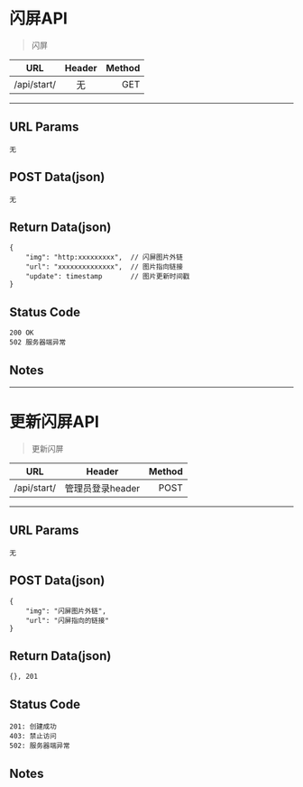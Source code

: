 # 闪屏API

> 闪屏

| URL |  Header | Method |
| ------------- |:-------------:| -----:|
| /api/start/ | 无 | GET |

<hr/>

## URL Params

    无

## POST Data(json)

    无

## Return Data(json)

    {
        "img": "http:xxxxxxxxx",  // 闪屏图片外链
        "url": "xxxxxxxxxxxxxx",  // 图片指向链接
        "update": timestamp       // 图片更新时间戳
    }

## Status Code

    200 OK
    502 服务器端异常

## Notes

<hr/>

# 更新闪屏API

> 更新闪屏

| URL |  Header | Method |
| ------------- |:-------------:| -----:|
| /api/start/ | 管理员登录header | POST |

<hr/>

## URL Params

    无

## POST Data(json)

    {
        "img": "闪屏图片外链",
        "url": "闪屏指向的链接"
    }

## Return Data(json)

    {}, 201

## Status Code

    201: 创建成功
    403: 禁止访问
    502: 服务器端异常

## Notes
